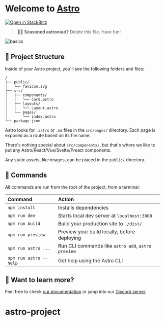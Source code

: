 # Welcome to [Astro](https://astro.build)

[![Open in StackBlitz](https://developer.stackblitz.com/img/open_in_stackblitz.svg)](https://stackblitz.com/github/withastro/astro/tree/latest/examples/basics)

> 🧑‍🚀 **Seasoned astronaut?** Delete this file. Have fun!

![basics](https://user-images.githubusercontent.com/4677417/186188965-73453154-fdec-4d6b-9c34-cb35c248ae5b.png)

## 🚀 Project Structure

Inside of your Astro project, you'll see the following folders and files:

```
/
├── public/
│   └── favicon.svg
├── src/
│   ├── components/
│   │   └── Card.astro
│   ├── layouts/
│   │   └── Layout.astro
│   └── pages/
│       └── index.astro
└── package.json
```

Astro looks for `.astro` or `.md` files in the `src/pages/` directory. Each page is exposed as a route based on its file name.

There's nothing special about `src/components/`, but that's where we like to put any Astro/React/Vue/Svelte/Preact components.

Any static assets, like images, can be placed in the `public/` directory.

## 🧞 Commands

All commands are run from the root of the project, from a terminal:

| Command                | Action                                             |
| :--------------------- | :------------------------------------------------- |
| `npm install`          | Installs dependencies                              |
| `npm run dev`          | Starts local dev server at `localhost:3000`        |
| `npm run build`        | Build your production site to `./dist/`            |
| `npm run preview`      | Preview your build locally, before deploying       |
| `npm run astro ...`    | Run CLI commands like `astro add`, `astro preview` |
| `npm run astro --help` | Get help using the Astro CLI                       |

## 👀 Want to learn more?

Feel free to check [our documentation](https://docs.astro.build) or jump into our [Discord server](https://astro.build/chat).

<!-- <section>
  <div class='sticky'>
    <div class='container'>
      <h1>Godwin Ebikwo</h1>
      <p>
        Lorem ipsum dolor sit amet consectetur adipisicing elit. Dolores
        deleniti explicabo quas quos atque distinctio ipsa dolore, aliquam quo
        illo assumenda id nam quasi, voluptate, voluptatibus minima fugit sequi
        deserunt.
      </p>
    </div>
  </div>
</section>

<section>
  <div class='sticky'>
    <div class='container'>
      <h1>About The Ebikwo's Fortune</h1>
      <p>
        Lorem ipsum dolor sit amet consectetur adipisicing elit. Dolores
        deleniti explicabo quas quos atque distinctio ipsa dolore, aliquam quo
        illo assumenda id nam quasi, voluptate, voluptatibus minima fugit sequi
        deserunt.
      </p>
    </div>
  </div>
</section>

<section>
  <div class='sticky'>
    <div class='container'>
      <h1>Going Global Ebikwo</h1>
      <p>
        Lorem ipsum dolor sit amet consectetur adipisicing elit. Dolores
        deleniti explicabo quas quos atque distinctio ipsa dolore, aliquam quo
        illo assumenda id nam quasi, voluptate, voluptatibus minima fugit sequi
        deserunt.
      </p>
    </div>
  </div>
</section>

<section>
  <div class='sticky'>
    <div class='container'>
      <h1>Wakanada Contact</h1>
      <p>
        Lorem ipsum dolor sit amet consectetur adipisicing elit. Dolores
        deleniti explicabo quas quos atque distinctio ipsa dolore, aliquam quo
        illo assumenda id nam quasi, voluptate, voluptatibus minima fugit sequi
        deserunt.
      </p>
    </div>
  </div>
</section>

<style lang='scss'>
  section {
    position: relative;
    height: 200vh;
    width: 100%;

    @media (min-width: 768px) {
      width: calc(100vw - 30vw);
      max-width: calc(100vw - 30vw);
    }

    @media (min-width: 1025px) {
      width: calc(100vw - 17.25vw);
      max-width: calc(100vw - 17.25vw);
    }
  }

  section:nth-child(2) {
    top: -100vh;
  }
  section:nth-child(3) {
    top: -200vh;
  }
  section:nth-child(4) {
    top: -300vh;
    height: 100vh;
  }

  .sticky {
    position: sticky;
    width: 100%;
    height: 100vh !important;
    top: 10px;
    padding: 2rem;
    will-change: filter, transform;
  }

  .container {
    width: 100%;
    height: 100% !important;
    background-color: var(--fg);
    padding: 1rem;
    overflow: scroll;
  }
</style>

<script>
  let stickySections = [...document.querySelectorAll('.sticky')];

  function animate() {
    for (let i = 0; i < stickySections.length; i++) {
      let { top } = stickySections[i].parentElement.getBoundingClientRect();
      let transTop = top > 0 ? 0 : top * -1;

      if (transTop >= 1000) transTop = 1000;

      if (top <= 0 && i !== stickySections.length - 1) {
        stickySections[i].style.filter = `blur(${0 + transTop * 0.04}px)`;
        stickySections[i].style.transform = `scale3d(${1 - transTop * 0.001}, ${
          1 - transTop * 0.001
        }, ${1 - transTop * 0.001})`;
        stickySections[i].style.opacity = 1 - transTop * 0.0015;
      }
    }
    requestAnimationFrame(animate);
  }

  animate();
</script> -->
# astro-project
